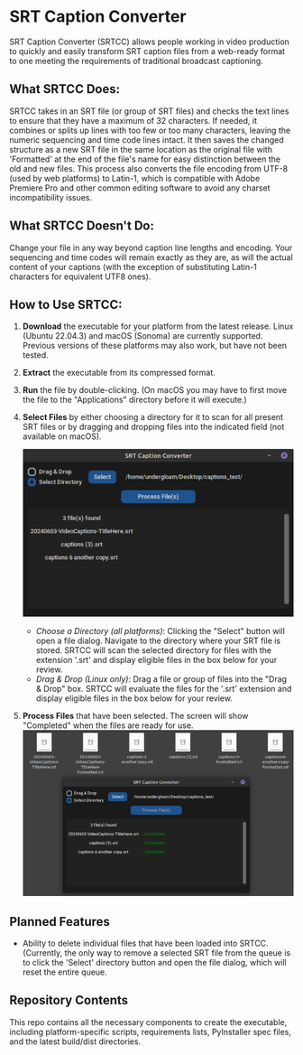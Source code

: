 # SRT Caption Converter

SRT Caption Converter (SRTCC) allows people working in video production to quickly and easily transform SRT caption files from a web-ready format to one meeting the requirements of traditional broadcast captioning.

## What SRTCC Does:
SRTCC takes in an SRT file (or group of SRT files) and checks the text lines to ensure that they have a maximum of 32 characters. If needed, it combines or splits up lines with too few or too many characters, leaving the numeric sequencing and time code lines intact. It then saves the changed structure as a new SRT file in the same location as the original file with 'Formatted' at the end of the file's name for easy distinction between the old and new files. This process also converts the file encoding from UTF-8 (used by web platforms) to Latin-1, which is compatible with Adobe Premiere Pro and other common editing software to avoid any charset incompatibility issues.

## What SRTCC Doesn't Do:
Change your file in any way beyond caption line lengths and encoding. Your sequencing and time codes will remain exactly as they are, as will the actual content of your captions (with the exception of substituting Latin-1 characters for equivalent UTF8 ones).

## How to Use SRTCC:
1. **Download** the executable for your platform from the latest release. Linux (Ubuntu 22.04.3) and macOS (Sonoma) are currently supported. Previous versions of these platforms may also work, but have not been tested.
2. **Extract** the executable from its compressed format.
3. **Run** the file by double-clicking. (On macOS you may have to first move the file to the "Applications" directory before it will execute.)
4. **Select Files** by either choosing a directory for it to scan for all present SRT files or by dragging and dropping files into the indicated field (not available on macOS).

   ![Files selected from directory](misc/srtcc-screenshot-select.png)
    * *Choose a Directory (all platforms)*: Clicking the "Select" button will open a file dialog. Navigate to the directory where your SRT file is stored. SRTCC will scan the selected directory for files with the extension '.srt' and display eligible files in the box below for your review.
    * *Drag & Drop (Linux only)*: Drag a file or group of files into the "Drag & Drop" box. SRTCC will evaluate the files for the '.srt' extension and display eligible files in the box below for your review.
6. **Process Files** that have been selected. The screen will show "Completed" when the files are ready for use.
   ![After processing files](misc/srtcc-screenshot-processed.png)

## Planned Features
* Ability to delete individual files that have been loaded into SRTCC. (Currently, the only way to remove a selected SRT file from the queue is to click the 'Select' directory button and open the file dialog, which will reset the entire queue.

## Repository Contents
This repo contains all the necessary components to create the executable, including platform-specific scripts, requirements lists, PyInstaller spec files, and the latest build/dist directories.
